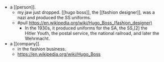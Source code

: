 - a [[person]].
	- my jaw just dropped. [[hugo boss]], the [[fashion designer]], was a nazi and produced the SS uniforms.
	- #pull https://en.wikipedia.org/wiki/Hugo_Boss_(fashion_designer)
		- In the 1930s, it produced uniforms for the SA, the SS,[2] the Hitler Youth, the postal service, the national railroad, and later the Wehrmacht.
- a [[company]].
	- in the fashion business.
	- https://en.wikipedia.org/wiki/Hugo_Boss